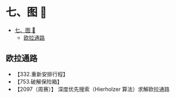 # 七、图 🧩

- [七、图 🧩](#七图-)
  - [欧拉通路](#欧拉通路)

## 欧拉通路

- 【332.重新安排行程】
- 【753.破解保险箱】
- 【2097（周赛）】 深度优先搜索（Hierholzer 算法）求解欧拉通路
